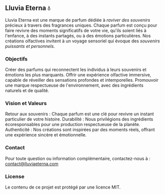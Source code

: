 ## Lluvia Eterna 💧
Lluvia Eterna est une marque de parfum dédiée à *raviver des souvenirs* précieux à travers des fragrances uniques. Chaque parfum est conçu pour faire revivre des moments significatifs de votre vie, qu'ils soient liés à l'enfance, à des instants partagés, ou à des émotions particulières. Nos créations olfactives invitent à un voyage sensoriel qui évoque des *souvenirs puissants et personnels*.

### Objectifs
Créer des parfums qui reconnectent les individus à leurs souvenirs et émotions les plus marquants.
Offrir une expérience olfactive immersive, capable de réveiller des sensations profondes et intemporelles.
Promouvoir une marque respectueuse de l'environnement, avec des ingrédients naturels et de qualité.
### Vision et Valeurs
Retour aux souvenirs : Chaque parfum est une clé pour revivre un instant particulier de votre histoire.
Durabilité : Nous privilégions des ingrédients écoresponsables pour une production respectueuse de la planète.
Authenticité : Nos créations sont inspirées par des moments réels, offrant une expérience sincère et émotionnelle.
### Contact
Pour toute question ou information complémentaire, contactez-nous à :
contact@lluviaeterna.com

### License
Le contenu de ce projet est protégé par une licence MIT.